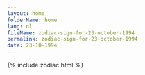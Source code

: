 ```yaml
---
layout: home
folderName: home
lang: nl
fileName: zodiac-sign-for-23-october-1994
permalink: zodiac-sign-for-23-october-1994
date: 23-10-1994
---
```

{% include zodiac.html %}
